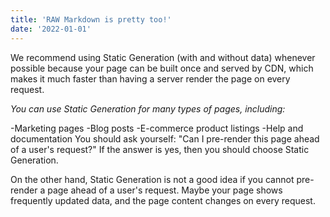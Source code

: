 ```yaml
---
title: 'RAW Markdown is pretty too!'
date: '2022-01-01'
---
```


We recommend using Static Generation (with and without data) whenever possible because your page can be built once and served by CDN, which makes it much faster than having a server render the page on every request.

*You can use Static Generation for many types of pages, including:*

-Marketing pages
-Blog posts
-E-commerce product listings
-Help and documentation
You should ask yourself: "Can I pre-render this page ahead of a user's request?" If the answer is yes, then you should choose Static Generation.

On the other hand, Static Generation is not a good idea if you cannot pre-render a page ahead of a user's request. Maybe your page shows frequently updated data, and the page content changes on every request.

